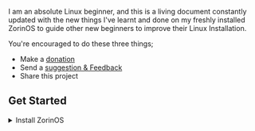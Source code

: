 I am an absolute Linux beginner, and this is a living document constantly updated with the new things I've learnt and done on my freshly installed ZorinOS to guide other new beginners to improve their Linux Installation.

You're encouraged to do these three things;  
- Make a [donation](https://selar.co/showlove/tinyzorin)
- Send a [suggestion & Feedback](https://t.me/n51n3)
- Share this project

## Get Started  
<details> <summary>Install ZorinOS</summary>  
  <ul>   
    <li>Install the ISO file <a href="https://zorin.com/os/download">here</a></li>  
    <li>Burn to a USB drive using Rufus</li>  
    <li>Third bullet point</li>   
  </ul>  
</details>
